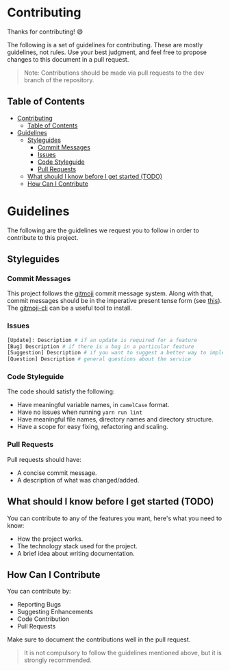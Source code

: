 # Contributing

Thanks for contributing! :smile:

The following is a set of guidelines for contributing. These are mostly guidelines, not rules. Use your best judgment, and feel free to propose changes to this document in a pull request.

> Note: Contributions should be made via pull requests to the dev branch of the repository.

## Table of Contents

- [Contributing](#contributing)
  - [Table of Contents](#table-of-contents)
- [Guidelines](#guidelines)
  - [Styleguides](#styleguides)
    - [Commit Messages](#commit-messages)
    - [Issues](#issues)
    - [Code Styleguide](#code-styleguide)
    - [Pull Requests](#pull-requests)
  - [What should I know before I get started (TODO)](#what-should-i-know-before-i-get-started-todo)
  - [How Can I Contribute](#how-can-i-contribute)

# Guidelines

The following are the guidelines we request you to follow in order to contribute to this project.

## Styleguides

### Commit Messages

This project follows the [gitmoji][gitmoji-url] commit message system. Along with that, commit messages should be in the imperative present tense form (see [this][commit-message-guidelines]). The [gitmoji-cli][gitmoji-cli] can be a useful tool to install.

### Issues

```bash
[Update]: Description # if an update is required for a feature
[Bug] Description # if there is a bug in a particular feature
[Suggestion] Description # if you want to suggest a better way to implement a feature
[Question] Description # general questions about the service
```

### Code Styleguide

The code should satisfy the following:

- Have meaningful variable names, in `camelCase` format.
- Have no issues when running `yarn run lint`
- Have meaningful file names, directory names and directory structure.
- Have a scope for easy fixing, refactoring and scaling.

### Pull Requests

Pull requests should have:

- A concise commit message.
- A description of what was changed/added.

## What should I know before I get started (TODO)

<!-- TODO: Actually make this -->

You can contribute to any of the features you want, here's what you need to know:

- How the project works.
- The technology stack used for the project.
- A brief idea about writing documentation.

## How Can I Contribute

You can contribute by:

- Reporting Bugs
- Suggesting Enhancements
- Code Contribution
- Pull Requests

Make sure to document the contributions well in the pull request.

> It is not compulsory to follow the guidelines mentioned above, but it is strongly recommended.

[commit-message-guidelines]: https://github.com/trein/dev-best-practices/wiki/Git-Commit-Best-Practices#write-good-commit-messages
[gitmoji-url]: https://gitmoji.carloscuesta.me/
[gitmoji-cli]: https://github.com/carloscuesta/gitmoji-cli
